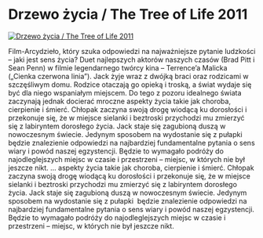 Drzewo życia / The Tree of Life 2011 
=============
[![Drzewo życia / The Tree of Life 2011 ](http://vidos.pl/images/player.gif)](http://vidos.pl/drzewo-zycia-the-tree-of-life-2011)

 Film-Arcydzieło, który szuka odpowiedzi na najważniejsze pytanie ludzkości – jaki jest sens życia? Duet najlepszych aktorów naszych czasów (Brad Pitt i Sean Penn) w filmie legendarnego twórcy kina – Terrence’a Malicka („Cienka czerwona linia”). Jack żyje wraz z dwójką braci oraz rodzicami w szczęśliwym domu. Rodzice otaczają go opieką i troską, a świat wydaje się być dla niego wspaniałym miejscem. Do tego z pozoru idealnego świata zaczynają jednak docierać mroczne aspekty życia takie jak choroba, cierpienie i śmierć. Chłopak zaczyna swoją drogę wiodącą ku dorosłości i przekonuje się, że w miejsce sielanki i beztroski przychodzi mu zmierzyć się z labiryntem dorosłego życia. Jack staje się zagubioną duszą w nowoczesnym świecie. Jedynym sposobem na wydostanie się z pułapki  będzie znalezienie odpowiedzi na najbardziej fundamentalne pytania o sens wiary i powód naszej egzystencji. Będzie to wymagało podróży do najodleglejszych miejsc w czasie i przestrzeni – miejsc, w których nie był jeszcze nikt.   ... aspekty życia takie jak choroba, cierpienie i śmierć. Chłopak zaczyna swoją drogę wiodącą ku dorosłości i przekonuje się, że w miejsce sielanki i beztroski przychodzi mu zmierzyć się z labiryntem dorosłego życia. Jack staje się zagubioną duszą w nowoczesnym świecie. Jedynym sposobem na wydostanie się z pułapki  będzie znalezienie odpowiedzi na najbardziej fundamentalne pytania o sens wiary i powód naszej egzystencji. Będzie to wymagało podróży do najodleglejszych miejsc w czasie i przestrzeni – miejsc, w których nie był jeszcze nikt.
